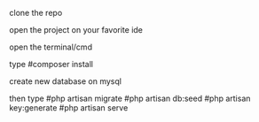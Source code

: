 clone the repo

open the project on your favorite ide

open the terminal/cmd

type
#composer install

create new database on mysql

then type
#php artisan migrate
#php artisan db:seed
#php artisan key:generate
#php artisan serve


